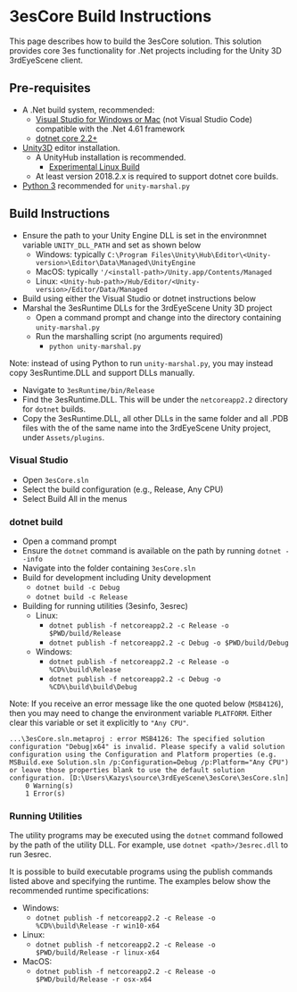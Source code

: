 # 3esCore Build Instructions

This page describes how to build the 3esCore solution. This solution provides core 3es functionality for .Net projects including for the Unity 3D 3rdEyeScene client.

## Pre-requisites

- A .Net build system, recommended:
  - [Visual Studio for Windows or Mac](https://visualstudio.microsoft.com/) (not Visual Studio Code) compatible with the .Net 4.61 framework
  - [dotnet core 2.2+](https://dotnet.microsoft.com/download)
- [Unity3D](https://unity3d.com/) editor installation.
  - A UnityHub installation is recommended.
    - [Experimental Linux Build](https://forum.unity.com/threads/unity-hub-v-1-3-2-is-now-available.594139/)
  - At least version 2018.2.x is required to support dotnet core builds.
- [Python 3](https://www.python.org/) recommended for `unity-marshal.py`

## Build Instructions

- Ensure the path to your Unity Engine DLL is set in the environmnet variable `UNITY_DLL_PATH` and set as shown below
  - Windows: typically `C:\Program Files\Unity\Hub\Editor\<Unity-version>\Editor\Data\Managed\UnityEngine`
  - MacOS: typically `'/<install-path>/Unity.app/Contents/Managed`
  - Linux: `<Unity-hub-path>/Hub/Editor/<Unity-version>/Editor/Data/Managed`
- Build using either the Visual Studio or dotnet instructions below
- Marshal the 3esRuntime DLLs for the 3rdEyeScene Unity 3D project
  - Open a command prompt and change into the directory containing `unity-marshal.py`
  - Run the marshalling script (no arguments required)
    - `python unity-marshal.py`


Note: instead of using Python to run `unity-marshal.py`, you may instead copy 3esRuntime.DLL and support DLLs manually.

- Navigate to `3esRuntime/bin/Release`
- Find the 3esRuntime.DLL. This will be under the `netcoreapp2.2` directory for `dotnet` builds.
- Copy the 3esRuntime.DLL, all other DLLs in the same folder and all .PDB files with the of the same name into the 3rdEyeScene Unity project, under `Assets/plugins`.

### Visual Studio

- Open `3esCore.sln`
- Select the build configuration (e.g., Release, Any CPU)
- Select Build All in the menus

### dotnet build

- Open a command prompt
- Ensure the `dotnet` command is available on the path by running `dotnet --info`
- Navigate into the folder containing `3esCore.sln`
- Build for development including Unity development
  - `dotnet build -c Debug`
  - `dotnet build -c Release`
- Building for running utilities (3esinfo, 3esrec)
  - Linux:
    - `dotnet publish -f netcoreapp2.2 -c Release -o $PWD/build/Release`
    - `dotnet publish -f netcoreapp2.2 -c Debug -o $PWD/build/Debug`
  - Windows:
    - `dotnet publish -f netcoreapp2.2 -c Release -o %CD%\build\Release`
    - `dotnet publish -f netcoreapp2.2 -c Debug -o %CD%\build\build\Debug`

Note: If you receive an error message like the one quoted below (`MSB4126`), then you may need to change the environment variable `PLATFORM`. Either clear this variable or set it explicitly to `"Any CPU"`.

```
...\3esCore.sln.metaproj : error MSB4126: The specified solution configuration "Debug|x64" is invalid. Please specify a valid solution configuration using the Configuration and Platform properties (e.g. MSBuild.exe Solution.sln /p:Configuration=Debug /p:Platform="Any CPU") or leave those properties blank to use the default solution configuration. [D:\Users\Kazys\source\3rdEyeScene\3esCore\3esCore.sln]
    0 Warning(s)
    1 Error(s)
```

### Running Utilities ###

The utility programs may be executed using the `dotnet` command followed by the path of the utility DLL. For example, use `dotnet <path>/3esrec.dll` to run 3esrec.

It is possible to build executable programs using the publish commands listed above and specifying the runtime. The examples below show the recommended runtime specifications:

- Windows:
  - `dotnet publish -f netcoreapp2.2 -c Release -o %CD%\build\Release -r win10-x64`
- Linux:
  - `dotnet publish -f netcoreapp2.2 -c Release -o $PWD/build/Release -r linux-x64`
- MacOS:
  - `dotnet publish -f netcoreapp2.2 -c Release -o $PWD/build/Release -r osx-x64`
